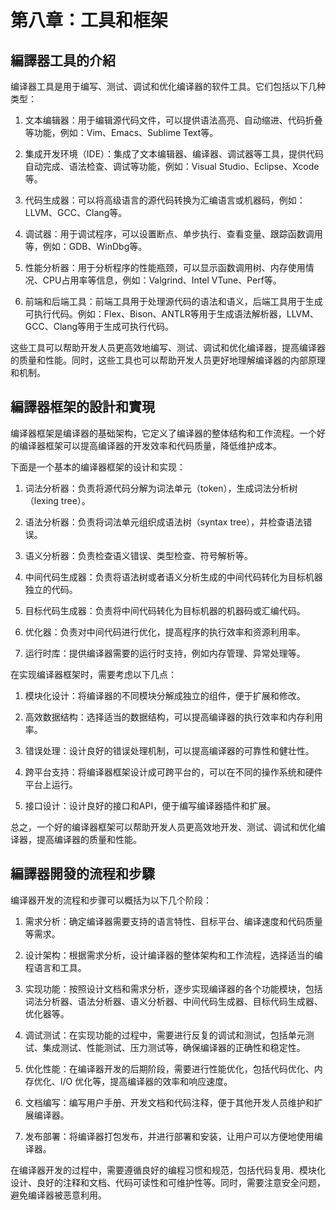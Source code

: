 # 第八章：工具和框架

## 編譯器工具的介紹

编译器工具是用于编写、测试、调试和优化编译器的软件工具。它们包括以下几种类型：

1. 文本编辑器：用于编辑源代码文件，可以提供语法高亮、自动缩进、代码折叠等功能，例如：Vim、Emacs、Sublime Text等。

2. 集成开发环境（IDE）：集成了文本编辑器、编译器、调试器等工具，提供代码自动完成、语法检查、调试等功能，例如：Visual Studio、Eclipse、Xcode等。

3. 代码生成器：可以将高级语言的源代码转换为汇编语言或机器码，例如：LLVM、GCC、Clang等。

4. 调试器：用于调试程序，可以设置断点、单步执行、查看变量、跟踪函数调用等，例如：GDB、WinDbg等。

5. 性能分析器：用于分析程序的性能瓶颈，可以显示函数调用树、内存使用情况、CPU占用率等信息，例如：Valgrind、Intel VTune、Perf等。

6. 前端和后端工具：前端工具用于处理源代码的语法和语义，后端工具用于生成可执行代码。例如：Flex、Bison、ANTLR等用于生成语法解析器，LLVM、GCC、Clang等用于生成可执行代码。

这些工具可以帮助开发人员更高效地编写、测试、调试和优化编译器，提高编译器的质量和性能。同时，这些工具也可以帮助开发人员更好地理解编译器的内部原理和机制。

## 編譯器框架的設計和實現

编译器框架是编译器的基础架构，它定义了编译器的整体结构和工作流程。一个好的编译器框架可以提高编译器的开发效率和代码质量，降低维护成本。

下面是一个基本的编译器框架的设计和实现：

1. 词法分析器：负责将源代码分解为词法单元（token），生成词法分析树（lexing tree）。

2. 语法分析器：负责将词法单元组织成语法树（syntax tree），并检查语法错误。

3. 语义分析器：负责检查语义错误、类型检查、符号解析等。

4. 中间代码生成器：负责将语法树或者语义分析生成的中间代码转化为目标机器独立的代码。

5. 目标代码生成器：负责将中间代码转化为目标机器的机器码或汇编代码。

6. 优化器：负责对中间代码进行优化，提高程序的执行效率和资源利用率。

7. 运行时库：提供编译器需要的运行时支持，例如内存管理、异常处理等。

在实现编译器框架时，需要考虑以下几点：

1. 模块化设计：将编译器的不同模块分解成独立的组件，便于扩展和修改。

2. 高效数据结构：选择适当的数据结构，可以提高编译器的执行效率和内存利用率。

3. 错误处理：设计良好的错误处理机制，可以提高编译器的可靠性和健壮性。

4. 跨平台支持：将编译器框架设计成可跨平台的，可以在不同的操作系统和硬件平台上运行。

5. 接口设计：设计良好的接口和API，便于编写编译器插件和扩展。

总之，一个好的编译器框架可以帮助开发人员更高效地开发、测试、调试和优化编译器，提高编译器的质量和性能。

## 編譯器開發的流程和步驟

编译器开发的流程和步骤可以概括为以下几个阶段：

1. 需求分析：确定编译器需要支持的语言特性、目标平台、编译速度和代码质量等需求。

2. 设计架构：根据需求分析，设计编译器的整体架构和工作流程，选择适当的编程语言和工具。

3. 实现功能：按照设计文档和需求分析，逐步实现编译器的各个功能模块，包括词法分析器、语法分析器、语义分析器、中间代码生成器、目标代码生成器、优化器等。

4. 调试测试：在实现功能的过程中，需要进行反复的调试和测试，包括单元测试、集成测试、性能测试、压力测试等，确保编译器的正确性和稳定性。

5. 优化性能：在编译器开发的后期阶段，需要进行性能优化，包括代码优化、内存优化、I/O 优化等，提高编译器的效率和响应速度。

6. 文档编写：编写用户手册、开发文档和代码注释，便于其他开发人员维护和扩展编译器。

7. 发布部署：将编译器打包发布，并进行部署和安装，让用户可以方便地使用编译器。

在编译器开发的过程中，需要遵循良好的编程习惯和规范，包括代码复用、模块化设计、良好的注释和文档、代码可读性和可维护性等。同时，需要注意安全问题，避免编译器被恶意利用。

